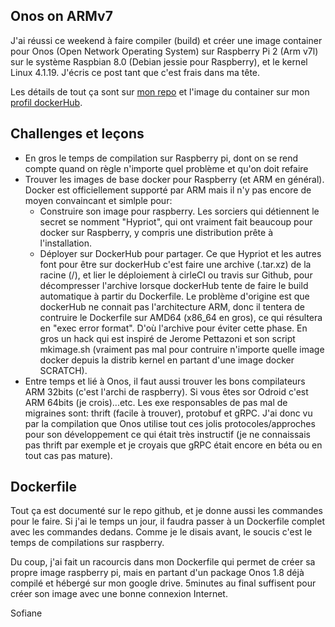 ## Onos on ARMv7
J'ai réussi ce weekend à faire compiler (build) et créer une image container pour Onos (Open Network Operating System) sur Raspberry Pi 2 (Arm v7l) sur le système Raspbian 8.0 (Debian jessie pour Raspberry), et le kernel Linux 4.1.19. J'écris ce post tant que c'est frais dans ma tête.

Les détails de tout ça sont sur [mon repo](https://github.com/sofianinho/onos-rpi) et l'image du container sur mon [profil dockerHub](https://hub.docker.com/r/sofianinho/onos-rpi/).

## Challenges et leçons
 - En gros le temps de compilation sur Raspberry pi, dont on se rend compte quand on règle n'importe quel problème et qu'on doit refaire
 - Trouver les images de base docker pour Raspberry (et ARM en général). Docker est officiellement supporté par ARM mais il n'y pas encore de moyen convaincant et simlple pour:
    - Construire son image pour raspberry. Les sorciers qui détiennent le secret se nomment "Hypriot", qui ont vraiment fait beaucoup pour docker sur Raspberry, y compris une distribution prête à l'installation.
    - Déployer sur DockerHub pour partager. Ce que Hypriot et les autres font pour être sur dockerHub c'est faire une archive (.tar.xz) de la racine (/), et lier le déploiement à cirleCI ou travis sur Github, pour décompresser l'archive lorsque dockerHub tente de faire le build automatique à partir du Dockerfile. Le problème d'origine est que dockerHub ne connait pas l'architecture ARM, donc il tentera de contruire le Dockerfile sur AMD64 (x86_64 en gros), ce qui résultera en "exec error format". D'où l'archive pour éviter cette phase. En gros un hack qui est inspiré de Jerome Pettazoni et son script mkimage.sh (vraiment pas mal pour contruire n'importe quelle image docker depuis la distrib kernel en partant d'une image docker SCRATCH).
 - Entre temps et lié à Onos, il faut aussi trouver les bons compilateurs ARM 32bits (c'est l'archi de raspberry). Si vous êtes sor Odroid c'est ARM 64bits (je crois)...etc. Les exe responsables de pas mal de migraines sont: thrift (facile à trouver), protobuf et gRPC. J'ai donc vu par la compilation que Onos utilise tout ces jolis protocoles/approches pour son développement ce qui était très instructif (je ne connaissais pas thrift par exemple et je croyais que gRPC était encore en béta ou en tout cas pas mature).

## Dockerfile
Tout ça est documenté sur le repo github, et je donne aussi les commandes pour le faire. Si j'ai le temps un jour, il faudra passer à un Dockerfile complet avec les commandes dedans. Comme je le disais avant, le soucis c'est le temps de compilations sur raspberry. 

Du coup, j'ai fait un racourcis dans mon Dockerfile qui permet de créer sa propre image raspberry pi, mais en partant d'un package Onos 1.8 déjà compilé et hébergé sur mon google drive. 5minutes au final suffisent pour créer son image avec une bonne connexion Internet.

     

Sofiane
